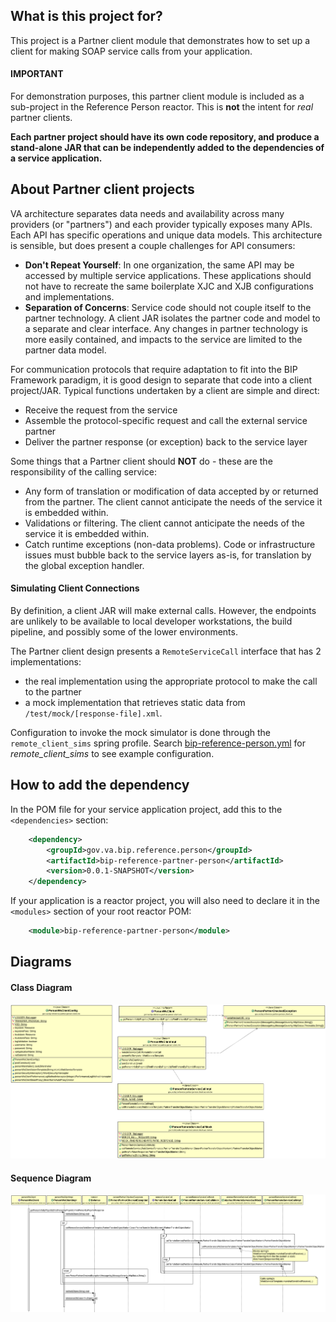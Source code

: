 ## What is this project for?
This project is a Partner client module that demonstrates how to set up a client for making SOAP service calls from your application.

#### IMPORTANT

For demonstration purposes, this partner client module is included as a sub-project in the Reference Person reactor.  This is **not** the intent for *real* partner clients.

**Each partner project should have its own code repository, and produce a stand-alone JAR that can be independently added to the dependencies of a service application.**

## About Partner client projects
VA architecture separates data needs and availability across many providers (or "partners") and each provider typically exposes many APIs. Each API has specific operations and unique data models. This architecture is sensible, but does present a couple challenges for API consumers:

- **Don't Repeat Yourself**: In one organization, the same API may be accessed by multiple service applications. These applications should not have to recreate the same boilerplate XJC and XJB configurations and implementations.
- **Separation of Concerns**: Service code should not couple itself to the partner technology. A client JAR isolates the partner code and model to a separate and clear interface. Any changes in partner technology is more easily contained, and impacts to the service are limited to the partner data model.

For communication protocols that require adaptation to fit into the BIP Framework paradigm, it is good design to separate that code into a client project/JAR. Typical functions undertaken by a client are simple and direct:
* Receive the request from the service
* Assemble the protocol-specific request and call the external service partner
* Deliver the partner response (or exception) back to the service layer

Some things that a Partner client should **NOT** do - these are the responsibility of the calling service:
* Any form of translation or modification of data accepted by or returned from the partner.  The client cannot anticipate the needs of the service it is embedded within.
* Validations or filtering. The client cannot anticipate the needs of the service it is embedded within.
* Catch runtime exceptions (non-data problems). Code or infrastructure issues must bubble back to the service layers as-is, for translation by the global exception handler.

#### Simulating Client Connections

By definition, a client JAR will make external calls. However, the endpoints are unlikely to be available to local developer workstations, the build pipeline, and possibly some of the lower environments.

The Partner client design presents a `RemoteServiceCall` interface that has 2 implementations:
- the real implementation using the appropriate protocol to make the call to the partner
- a mock implementation that retrieves static data from `/test/mock/[response-file].xml`.

Configuration to invoke the mock simulator is done through the `remote_client_sims` spring profile. Search [bip-reference-person.yml](https://github.ec.va.gov/EPMO/bip-ocp-ref-spring-boot/blob/master/bip-reference-person/src/main/resources/bip-reference-person.yml) for *remote_client_sims* to see example configuration.

## How to add the dependency
In the POM file for your service application project, add this to the `<dependencies>` section:

```xml
	<dependency>
		<groupId>gov.va.bip.reference.person</groupId>
		<artifactId>bip-reference-partner-person</artifactId>
		<version>0.0.1-SNAPSHOT</version>
	</dependency>
```

If your application is a reactor project, you will also need to declare it in the `<modules>` section of your root reactor POM:
```xml
	<module>bip-reference-partner-person</module>
```

## Diagrams

#### Class Diagram
<img src = "/docs/images/bip-reference-partner-person.png">

#### Sequence Diagram
<img src = "/docs/images/sd-reference-person-client-partner.png">

